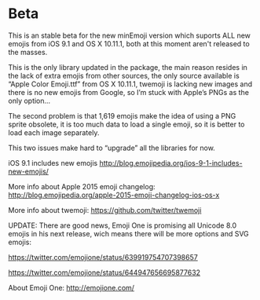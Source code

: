 # Beta
This is an stable beta for the new minEmoji version which suports ALL new emojis from iOS 9.1 and OS X 10.11.1, both at this moment aren't released to the masses.

This is the only library updated in the package, the main reason resides in the lack of extra emojis from other sources, the only source available is “Apple Color Emoji.ttf” from OS X 10.11.1, twemoji is lacking new images and there is no new emojis from Google, so I’m stuck with Apple’s PNGs as the only option...

The second problem is that 1,619 emojis make the idea of using a PNG sprite obsolete, it is too much data to load a single emoji, so it is better to load each image separately.

This two issues make hard to “upgrade” all the libraries for now.

iOS 9.1 includes new emojis
http://blog.emojipedia.org/ios-9-1-includes-new-emojis/

More info about Apple 2015 emoji changelog:
http://blog.emojipedia.org/apple-2015-emoji-changelog-ios-os-x

More info about twemoji:
https://github.com/twitter/twemoji

UPDATE: There are good news, Emoji One is promising all Unicode 8.0 emojis in his next release, wich means there will be more options and SVG emojis:

https://twitter.com/emojione/status/639919754707398657

https://twitter.com/emojione/status/644947656695877632

About Emoji One:
http://emojione.com/